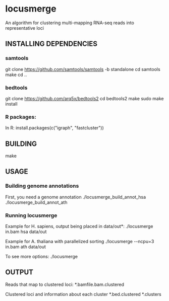 locusmerge
==========

An algorithm for clustering multi-mapping RNA-seq reads into representative loci

## INSTALLING DEPENDENCIES
### samtools
git clone https://github.com/samtools/samtools -b standalone
cd samtools
make
cd ..

### bedtools
git clone https://github.com/arq5x/bedtools2
cd bedtools2
make 
sudo make install

### R packages:
In R:
install.packages(c("igraph", "fastcluster"))


## BUILDING

make

## USAGE
### Building genome annotations
First, you need a genome annotation
./locusmerge_build_annot_hsa
./locusmerge_build_annot_ath

### Running locusmerge
Example for H. sapiens, output being placed in data/out*:
./locusmerge in.bam hsa data/out

Example for A. thaliana with parallelized sorting
./locusmerge --ncpu=3 in.bam ath data/out

To see more options:
./locusmerge

## OUTPUT

Reads that map to clustered loci:
*.bamfile.bam.clustered

Clustered loci and information about each cluster
*.bed.clustered
*.clusters


